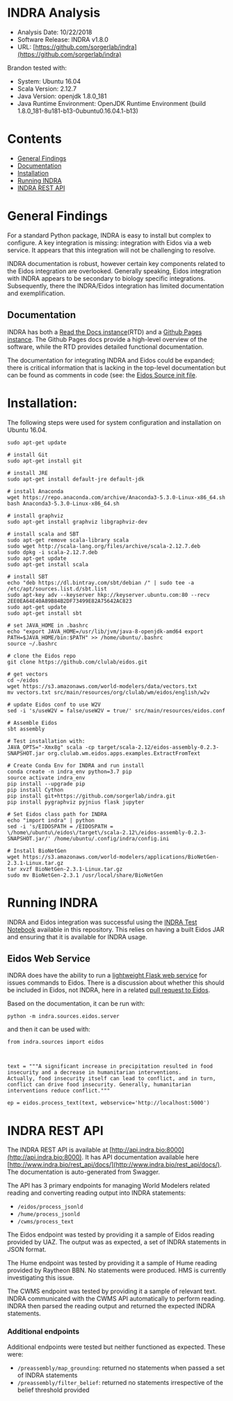 # INDRA Analysis

* Analysis Date: 10/22/2018
* Software Release: INDRA v1.8.0
* URL: [https://github.com/sorgerlab/indra](https://github.com/sorgerlab/indra)

Brandon tested with:

* System: Ubuntu 16.04
* Scala Version: 2.12.7
* Java Version: openjdk 1.8.0_181
* Java Runtime Environment: OpenJDK Runtime Environment (build 1.8.0_181-8u181-b13-0ubuntu0.16.04.1-b13)

# Contents
* [General Findings](#general-findings)
* [Documentation](#documentation)
* [Installation](#installation)
* [Running INDRA](#running-indra)
* [INDRA REST API](#indra-rest-api)

# General Findings
For a standard Python package, INDRA is easy to install but complex to configure. A key integration is missing: integration with Eidos via a web service. It appears that this integration will not be challenging to resolve.

INDRA documentation is robust, however certain key components related to the Eidos integration are overlooked. Generally speaking, Eidos integration with INDRA appears to be secondary to biology specific integrations. Subsequently, there the INDRA/Eidos integration has limited documentation and exemplification.

## Documentation
INDRA has both a [Read the Docs instance](https://indra.readthedocs.io/en/latest/)(RTD) and a [Github Pages instance](http://www.indra.bio/). The Github Pages docs provide a high-level overview of the software, while the RTD provides detailed functional documentation.

The documentation for integrating INDRA and Eidos could be expanded; there is critical information that is lacking in the top-level documentation but can be found as comments in code (see: the [Eidos Source init file](https://github.com/sorgerlab/indra/blob/master/indra/sources/eidos/__init__.py).

# Installation:
The following steps were used for system configuration and installation on Ubuntu 16.04.

```
sudo apt-get update

# install Git
sudo apt-get install git

# install JRE
sudo apt-get install default-jre default-jdk

# install Anaconda
wget https://repo.anaconda.com/archive/Anaconda3-5.3.0-Linux-x86_64.sh
bash Anaconda3-5.3.0-Linux-x86_64.sh

# install graphviz
sudo apt-get install graphviz libgraphviz-dev

# install scala and SBT
sudo apt-get remove scala-library scala
sudo wget http://scala-lang.org/files/archive/scala-2.12.7.deb
sudo dpkg -i scala-2.12.7.deb
sudo apt-get update
sudo apt-get install scala

# install SBT
echo "deb https://dl.bintray.com/sbt/debian /" | sudo tee -a /etc/apt/sources.list.d/sbt.list
sudo apt-key adv --keyserver hkp://keyserver.ubuntu.com:80 --recv 2EE0EA64E40A89B84B2DF73499E82A75642AC823
sudo apt-get update
sudo apt-get install sbt

# set JAVA_HOME in .bashrc 
echo "export JAVA_HOME=/usr/lib/jvm/java-8-openjdk-amd64 export PATH=$JAVA_HOME/bin:$PATH" >> /home/ubuntu/.bashrc
source ~/.bashrc

# clone the Eidos repo
git clone https://github.com/clulab/eidos.git

# get vectors
cd ~/eidos
wget https://s3.amazonaws.com/world-modelers/data/vectors.txt
mv vectors.txt src/main/resources/org/clulab/wm/eidos/english/w2v

# update Eidos conf to use W2V
sed -i 's/useW2V = false/useW2V = true/' src/main/resources/eidos.conf

# Assemble Eidos
sbt assembly

# Test installation with:
JAVA_OPTS="-Xmx8g" scala -cp target/scala-2.12/eidos-assembly-0.2.3-SNAPSHOT.jar org.clulab.wm.eidos.apps.examples.ExtractFromText

# Create Conda Env for INDRA and run install
conda create -n indra_env python=3.7 pip
source activate indra_env
pip install --upgrade pip
pip install Cython
pip install git+https://github.com/sorgerlab/indra.git
pip install pygraphviz pyjnius flask jupyter

# Set Eidos class path for INDRA
echo "import indra" | python
sed -i 's/EIDOSPATH = /EIDOSPATH = \/home\/ubuntu\/eidos\/target\/scala-2.12\/eidos-assembly-0.2.3-SNAPSHOT.jar/' /home/ubuntu/.config/indra/config.ini

# Install BioNetGen
wget https://s3.amazonaws.com/world-modelers/applications/BioNetGen-2.3.1-Linux.tar.gz
tar xvzf BioNetGen-2.3.1-Linux.tar.gz
sudo mv BioNetGen-2.3.1 /usr/local/share/BioNetGen
```

# Running INDRA
INDRA and Eidos integration was successful using the [INDRA Test Notebook](https://github.com/WorldModelers/Integration/blob/master/Notebooks/INDRA_tests.ipynb) available in this repository. This relies on having a built Eidos JAR and ensuring that it is available for INDRA usage.

## Eidos Web Service
INDRA does have the ability to run a [lightweight Flask web service](https://github.com/sorgerlab/indra/blob/master/indra/sources/eidos/server.py) for issues commands to Eidos. There is a discussion about whether this should be included in Eidos, not INDRA, here in a related [pull request to Eidos](https://github.com/clulab/eidos/pull/484).

Based on the documentation, it can be run with:

```
python -m indra.sources.eidos.server
```

and then it can be used with:

```
from indra.sources import eidos



text = """A significant increase in precipitation resulted in food 
insecurity and a decrease in humanitarian interventions. 
Actually, food insecurity itself can lead to conflict, and in turn, 
conflict can drive food insecurity. Generally, humanitarian 
interventions reduce conflict."""

ep = eidos.process_text(text, webservice='http://localhost:5000')
```

# INDRA REST API
The INDRA REST API is available at [http://api.indra.bio:8000](http://api.indra.bio:8000). It has API documentation available here [http://www.indra.bio/rest_api/docs/](http://www.indra.bio/rest_api/docs/). The documentation is auto-generated from Swagger.

The API has 3 primary endpoints for managing World Modelers related reading and converting reading output into INDRA statements:

* `/eidos/process_jsonld`
* `/hume/process_jsonld`
* `/cwms/process_text`

The Eidos endpoint was tested by providing it a sample of Eidos reading provided by UAZ. The output was as expected, a set of INDRA statements in JSON format.

The Hume endpoint was tested by providing it a sample of Hume reading provided by Raytheon BBN. No statements were produced. HMS is currently investigating this issue.

The CWMS endpoint was tested by providing it a sample of relevant text. INDRA communicated with the CWMS API automatically to perform reading. INDRA then parsed the reading output and returned the expected INDRA statements.

### Additional endpoints
Additional endpoints were tested but neither functioned as expected. These were:

* `/preassembly/map_grounding`: returned no statements when passed a set of INDRA statements
* `/preassembly/filter_belief`: returned no statements irrespective of the belief threshold provided
